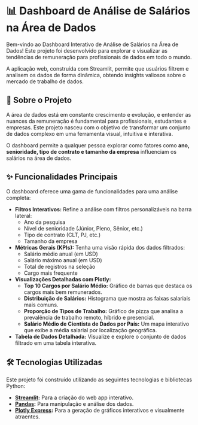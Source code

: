 # 📊 Dashboard de Análise de Salários na Área de Dados

Bem-vindo ao Dashboard Interativo de Análise de Salários na Área de Dados! Este projeto foi desenvolvido para explorar e visualizar as tendências de remuneração para profissionais de dados em todo o mundo.

A aplicação web, construída com Streamlit, permite que usuários filtrem e analisem os dados de forma dinâmica, obtendo insights valiosos sobre o mercado de trabalho de dados.

## 🎯 Sobre o Projeto

A área de dados está em constante crescimento e evolução, e entender as nuances da remuneração é fundamental para profissionais, estudantes e empresas. Este projeto nasceu com o objetivo de transformar um conjunto de dados complexo em uma ferramenta visual, intuitiva e interativa.

O dashboard permite a qualquer pessoa explorar como fatores como **ano, senioridade, tipo de contrato e tamanho da empresa** influenciam os salários na área de dados.

## ✨ Funcionalidades Principais

O dashboard oferece uma gama de funcionalidades para uma análise completa:

* **Filtros Interativos:** Refine a análise com filtros personalizáveis na barra lateral:
    * Ano da pesquisa
    * Nível de senioridade (Júnior, Pleno, Sênior, etc.)
    * Tipo de contrato (CLT, PJ, etc.)
    * Tamanho da empresa
* **Métricas Gerais (KPIs):** Tenha uma visão rápida dos dados filtrados:
    * Salário médio anual (em USD)
    * Salário máximo anual (em USD)
    * Total de registros na seleção
    * Cargo mais frequente
* **Visualizações Detalhadas com Plotly:**
    * **Top 10 Cargos por Salário Médio:** Gráfico de barras que destaca os cargos mais bem remunerados.
    * **Distribuição de Salários:** Histograma que mostra as faixas salariais mais comuns.
    * **Proporção de Tipos de Trabalho:** Gráfico de pizza que analisa a prevalência de trabalho remoto, híbrido e presencial.
    * **Salário Médio de Cientista de Dados por País:** Um mapa interativo que exibe a média salarial por localização geográfica.
* **Tabela de Dados Detalhada:** Visualize e explore o conjunto de dados filtrado em uma tabela interativa.

## 🛠️ Tecnologias Utilizadas

Este projeto foi construído utilizando as seguintes tecnologias e bibliotecas Python:

* **[Streamlit](https://streamlit.io/):** Para a criação do web app interativo.
* **[Pandas](https://pandas.pydata.org/):** Para manipulação e análise dos dados.
* **[Plotly Express](https://plotly.com/python/plotly-express/):** Para a geração de gráficos interativos e visualmente atraentes.
